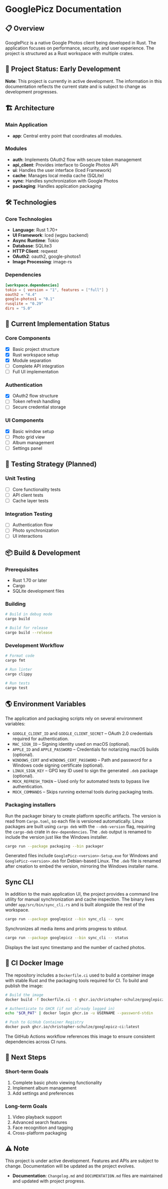 # GooglePicz Documentation

## 📋 Overview
GooglePicz is a native Google Photos client being developed in Rust. The application focuses on performance, security, and user experience. The project is structured as a Rust workspace with multiple crates.

## 🚧 Project Status: Early Development

**Note**: This project is currently in active development. The information in this documentation reflects the current state and is subject to change as development progresses.

## 🏗️ Architecture

### Main Application
- **app**: Central entry point that coordinates all modules.

### Modules
- **auth**: Implements OAuth2 flow with secure token management
- **api_client**: Provides interface to Google Photos API
- **ui**: Handles the user interface (Iced Framework)
- **cache**: Manages local media cache (SQLite)
- **sync**: Handles synchronization with Google Photos
- **packaging**: Handles application packaging

## 🛠️ Technologies

### Core Technologies
- **Language**: Rust 1.70+
- **UI Framework**: Iced (wgpu backend)
- **Async Runtime**: Tokio
- **Database**: SQLite3
- **HTTP Client**: reqwest
- **OAuth2**: oauth2, google-photos1
- **Image Processing**: image-rs

### Dependencies
```toml
[workspace.dependencies]
tokio = { version = "1", features = ["full"] }
oauth2 = "4.4"
google-photos1 = "0.1"
rusqlite = "0.29"
dirs = "5.0"
```

## 🚀 Current Implementation Status

### Core Components
- [x] Basic project structure
- [x] Rust workspace setup
- [x] Module separation
- [ ] Complete API integration
- [ ] Full UI implementation

### Authentication
- [x] OAuth2 flow structure
- [ ] Token refresh handling
- [ ] Secure credential storage

### UI Components
- [x] Basic window setup
- [ ] Photo grid view
- [ ] Album management
- [ ] Settings panel

## 🧪 Testing Strategy (Planned)

### Unit Testing
- [ ] Core functionality tests
- [ ] API client tests
- [ ] Cache layer tests

### Integration Testing
- [ ] Authentication flow
- [ ] Photo synchronization
- [ ] UI interactions

## 📦 Build & Development

### Prerequisites
- Rust 1.70 or later
- Cargo
- SQLite development files

### Building
```bash
# Build in debug mode
cargo build

# Build for release
cargo build --release
```

### Development Workflow
```bash
# Format code
cargo fmt

# Run linter
cargo clippy

# Run tests
cargo test
```

## 🌎 Environment Variables

The application and packaging scripts rely on several environment variables:

- `GOOGLE_CLIENT_ID` and `GOOGLE_CLIENT_SECRET` – OAuth 2.0 credentials required for authentication.
- `MAC_SIGN_ID` – Signing identity used on macOS (optional).
- `APPLE_ID` and `APPLE_PASSWORD` – Credentials for notarizing macOS builds (optional).
- `WINDOWS_CERT` and `WINDOWS_CERT_PASSWORD` – Path and password for a Windows code signing certificate (optional).
- `LINUX_SIGN_KEY` – GPG key ID used to sign the generated `.deb` package (optional).
- `MOCK_REFRESH_TOKEN` – Used only for automated tests to bypass live authentication.
- `MOCK_COMMANDS` – Skips running external tools during packaging tests.

### Packaging installers
Run the packager binary to create platform specific artifacts. The version is
read from `Cargo.toml`, so each file is versioned automatically. Linux packages
are built using `cargo deb` with the `--deb-version` flag, requiring the
`cargo-deb` crate in `dev-dependencies`. The `.deb` output is renamed to include
the version just like the Windows installer.

```bash
cargo run --package packaging --bin packager
```

Generated files include `GooglePicz-<version>-Setup.exe` for Windows and
`GooglePicz-<version>.deb` for Debian-based Linux. The `.deb` file is renamed
after creation to embed the version, mirroring the Windows installer name.

## Sync CLI

In addition to the main application UI, the project provides a command line utility for manual synchronization and cache inspection. The binary lives under `app/src/bin/sync_cli.rs` and is built alongside the rest of the workspace.

```bash
cargo run --package googlepicz --bin sync_cli -- sync
```

Synchronizes all media items and prints progress to stdout.

```bash
cargo run --package googlepicz --bin sync_cli -- status
```

Displays the last sync timestamp and the number of cached photos.

## 🐳 CI Docker Image

The repository includes a `Dockerfile.ci` used to build a container image with stable Rust and the packaging tools required for CI. To build and publish the image:
 ```bash
# Build the image
docker build -f Dockerfile.ci -t ghcr.io/christopher-schulze/googlepicz-ci:latest .

# Authenticate to GHCR (if not already logged in)
echo "$CR_PAT" | docker login ghcr.io -u USERNAME --password-stdin

# Push to GitHub Container Registry
docker push ghcr.io/christopher-schulze/googlepicz-ci:latest
```

The GitHub Actions workflow references this image to ensure consistent dependencies across CI runs.

## 📝 Next Steps 
### Short-term Goals
1. Complete basic photo viewing functionality
2. Implement album management
3. Add settings and preferences

### Long-term Goals
1. Video playback support
2. Advanced search features
3. Face recognition and tagging
4. Cross-platform packaging

## ⚠️ Note
This project is under active development. Features and APIs are subject to change. Documentation will be updated as the project evolves.
- **Documentation**: `Changelog.md` and `DOCUMENTATION.md` files are maintained and updated with project progress.
